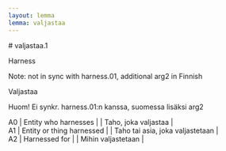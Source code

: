 ```yaml
---
layout: lemma
lemma: valjastaa
---
```


<div class="sense">
# <span class="sensename">valjastaa.1</span>

<span class="description">Harness</span>

Note: not in sync with harness.01, additional arg2 in Finnish

<span class="description">Valjastaa</span>

Huom! Ei synkr. harness.01:n kanssa, suomessa lisäksi arg2

A0 | Entity who harnesses |   | Taho, joka valjastaa |  
A1 | Entity or thing harnessed |   | Taho tai asia, joka valjastetaan |  
A2 | Harnessed for |   | Mihin valjastetaan |  

</div>

